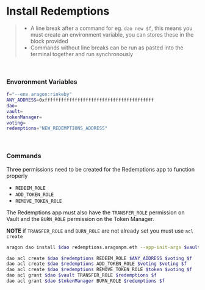 # Install Redemptions


> - A line break after a command for eg. `dao new $f`, this means you must create an environment variable, you can stores these in the block provided
> - Commands without line breaks can be run as pasted into the terminal together and run synchronously

<br>

### Envoronment Variables 

```bash
f="--env aragon:rinkeby"
ANY_ADDRESS=0xffffffffffffffffffffffffffffffffffffffff
dao=
vault=
tokenManager=
voting=
redemptions="NEW_REDEMPTIONS_ADDRESS"
```

<br>

### Commands

Three permissions need to be created for the Redemptions app to function properly

* `REDEEM_ROLE`
* `ADD_TOKEN_ROLE`
* `REMOVE_TOKEN_ROLE`

The Redemptions app must also have the `TRANSFER_ROLE` permission on Vault and the `BURN_ROLE` permission on the Token Manager.

**NOTE** if `TRANSFER_ROLE` and `BURN_ROLE` are not already set you must use `acl create`



```bash
aragon dao install $dao redemptions.aragonpm.eth --app-init-args $vault $tokenManager ["'Redemable_Token_Address1', 'Redemable_Token_Address2'"]

dao acl create $dao $redemptions REDEEM_ROLE $ANY_ADDRESS $voting $f
dao acl create $dao $redemptions ADD_TOKEN_ROLE $voting $voting $f
dao acl create $dao $redemptions REMOVE_TOKEN_ROLE $token $voting $f
dao acl grant $dao $vault TRANSFER_ROLE $redemptions $f
dao acl grant $dao $tokenManager BURN_ROLE $redemptions $f
```